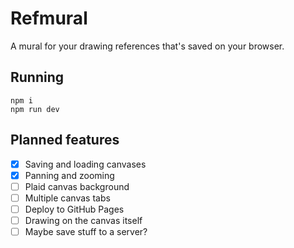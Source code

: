 # Refmural

A mural for your drawing references that's saved on your browser.

## Running

```
npm i
npm run dev
```

## Planned features

- [x] Saving and loading canvases
- [x] Panning and zooming
- [ ] Plaid canvas background
- [ ] Multiple canvas tabs
- [ ] Deploy to GitHub Pages
- [ ] Drawing on the canvas itself
- [ ] Maybe save stuff to a server?